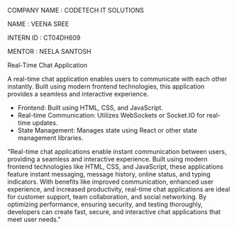 COMPANY NAME : CODETECH IT SOLUTIONS

NAME : VEENA SREE

INTERN ID : CT04DH609

MENTOR : NEELA  SANTOSH

Real-Time Chat Application

A real-time chat application enables users to communicate with each other instantly. Built using modern frontend technologies, this application provides a seamless and interactive experience.

- Frontend: Built using HTML, CSS, and JavaScript.
- Real-time Communication: Utilizes WebSockets or Socket.IO for real-time updates.
- State Management: Manages state using React or other state management libraries.

"Real-time chat applications enable instant communication between users, providing a seamless and interactive experience. Built using modern frontend technologies like HTML, CSS, and JavaScript, these applications feature instant messaging, message history, online status, and typing indicators. With benefits like improved communication, enhanced user experience, and increased productivity, real-time chat applications are ideal for customer support, team collaboration, and social networking. By optimizing performance, ensuring security, and testing thoroughly, developers can create fast, secure, and interactive chat applications that meet user needs."


